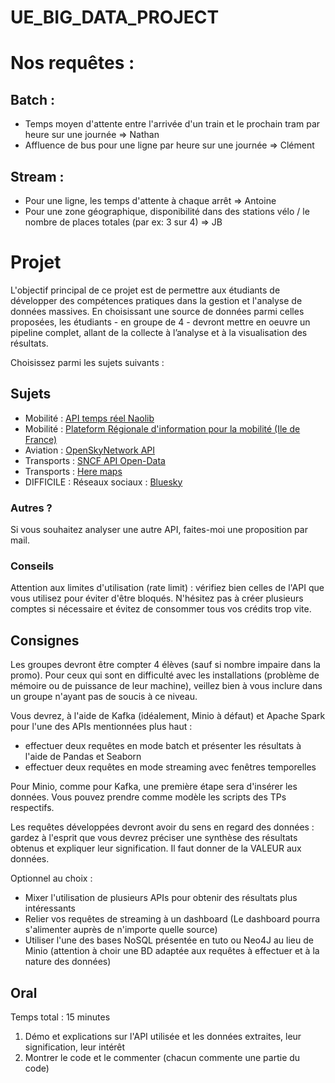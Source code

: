 # UE_BIG_DATA_PROJECT

# Nos requêtes : 

## Batch :

- Temps moyen d'attente entre l'arrivée d'un train et le prochain tram par heure sur une journée => Nathan
- Affluence de bus pour une ligne par heure sur une journée => Clément

## Stream : 

- Pour une ligne, les temps d'attente à chaque arrêt => Antoine
- Pour une zone géographique, disponibilité dans des stations vélo / le nombre de places totales (par ex: 3 sur 4) => JB

# Projet

L'objectif principal de ce projet est de permettre aux étudiants de développer des compétences pratiques dans la gestion et l'analyse de données massives. En choisissant une source de données parmi celles proposées, les étudiants - en groupe de 4 - devront mettre en oeuvre un pipeline complet, allant de la collecte à l’analyse et à la visualisation des résultats.

Choisissez parmi les sujets suivants :

## Sujets

- Mobilité : [API temps réel Naolib](https://data.nantesmetropole.fr/explore/dataset/244400404_api-temps-reel-tan/information/)
- Mobilité : [Plateform Régionale d'information pour la mobilité (Ile de France) ](https://prim.iledefrance-mobilites.fr/fr)
- Aviation : [OpenSkyNetwork API](https://openskynetwork.github.io/opensky-api/index.html)
- Transports : [SNCF API Open-Data](https://numerique.sncf.com/startup/api/)
- Transports : [Here maps](https://developer.here.com/develop/rest-apis)
- DIFFICILE : Réseaux sociaux : [Bluesky]([https://docs.bsky.app/docs/category/http-reference])

### Autres ?

Si vous souhaitez analyser une autre API, faites-moi une proposition par mail.

### Conseils

Attention aux limites d'utilisation (rate limit) : vérifiez bien celles de l'API que vous utilisez pour éviter d'être bloqués. N'hésitez pas à créer plusieurs comptes si nécessaire et évitez de consommer tous vos crédits trop vite.

## Consignes

Les groupes devront être compter 4 élèves (sauf si nombre impaire dans la promo). Pour ceux qui sont en difficulté avec les installations (problème de mémoire ou de puissance de leur machine), veillez bien à vous inclure dans un groupe n'ayant pas de soucis à ce niveau.

Vous devrez, à l'aide de Kafka (idéalement, Minio à défaut) et Apache Spark pour l'une des APIs mentionnées plus haut :
- effectuer deux requêtes en mode batch et présenter les résultats à l'aide de Pandas et Seaborn
- effectuer deux requêtes en mode streaming avec fenêtres temporelles

Pour Minio, comme pour Kafka, une première étape sera d'insérer les données. Vous pouvez prendre comme modèle les scripts des TPs respectifs.

Les requêtes développées devront avoir du sens en regard des données : gardez à l'esprit que vous devrez préciser une synthèse des résultats obtenus et expliquer leur signification. Il faut donner de la VALEUR aux données.

Optionnel au choix :
- Mixer l'utilisation de plusieurs APIs pour obtenir des résultats plus intéressants
- Relier vos requêtes de streaming à un dashboard (Le dashboard pourra s'alimenter auprès de n'importe quelle source)
- Utiliser l'une des bases NoSQL présentée en tuto ou Neo4J au lieu de Minio (attention à choir une BD adaptée aux requêtes à effectuer et à la nature des données)

## Oral

Temps total : 15 minutes

1. Démo et explications sur l'API utilisée et les données extraites, leur signification, leur intérêt
2. Montrer le code et le commenter (chacun commente une partie du code)